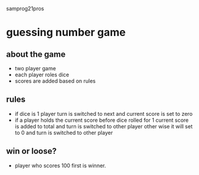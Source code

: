 samprog21pros
# guessing number game
## about the game
- two player game
- each player roles dice
- scores are added based on rules
## rules
- if dice is 1 player turn is switched to next and current score is set to zero
- if a player holds the current score before dice rolled for 1 current score is added to total and turn is switched to other player other wise it will set to 0 and turn is switched to other player

## win or loose?
- player who scores 100 first is winner.
